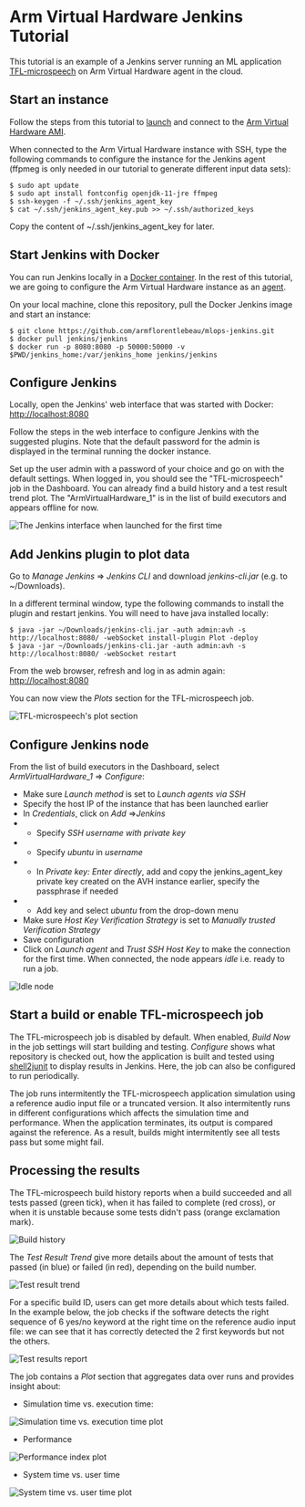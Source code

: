 # Arm Virtual Hardware Jenkins Tutorial

This tutorial is an example of a Jenkins server running an ML application [TFL-microspeech](https://github.com/ARM-software/VHT-TFLmicrospeech) on Arm Virtual Hardware agent in the cloud.

## Start an instance

Follow the steps from this tutorial to [launch](https://github.com/ARM-software/Tool-Solutions/tree/master/mlops-cloud#amilaunch) and connect to the [Arm Virtual Hardware AMI](https://github.com/ARM-software/Tool-Solutions/tree/master/mlops-cloud#console).

When connected to the Arm Virtual Hardware instance with SSH, type the following commands to configure the instance for the Jenkins agent (ffpmeg is only needed in our tutorial to generate different input data sets):

```
$ sudo apt update
$ sudo apt install fontconfig openjdk-11-jre ffmpeg
$ ssh-keygen -f ~/.ssh/jenkins_agent_key
$ cat ~/.ssh/jenkins_agent_key.pub >> ~/.ssh/authorized_keys
```

Copy the content of ~/.ssh/jenkins_agent_key for later.

## Start Jenkins with Docker

You can run Jenkins locally in a [Docker container](https://github.com/jenkinsci/docker/blob/master/README.md). In the rest of this tutorial, we are going to configure the Arm Virtual Hardware instance as an [agent](https://www.jenkins.io/doc/book/using/using-agents/).

On your local machine, clone this repository, pull the Docker Jenkins image and start an instance:

```
$ git clone https://github.com/armflorentlebeau/mlops-jenkins.git
$ docker pull jenkins/jenkins
$ docker run -p 8080:8080 -p 50000:50000 -v $PWD/jenkins_home:/var/jenkins_home jenkins/jenkins
```

## Configure Jenkins

Locally, open the Jenkins' web interface that was started with Docker: [http://localhost:8080](http://localhost:8080)

Follow the steps in the web interface to configure Jenkins with the suggested plugins. Note that the default password for the admin is displayed in the terminal running the docker instance.

Set up the user admin with a password of your choice and go on with the default settings. When logged in, you should see the "TFL-microspeech" job in the Dashboard. You can already find a build history and a test result trend plot. The "ArmVirtualHardware_1" is in the list of build executors and appears offline for now.

![The Jenkins interface when launched for the first time](img/firstlaunch.png)

## Add Jenkins plugin to plot data

Go to *Manage Jenkins* => *Jenkins CLI* and download *jenkins-cli.jar* (e.g. to ~/Downloads).

In a different terminal window, type the following commands to install the plugin and restart jenkins. You will need to have java installed locally:

```
$ java -jar ~/Downloads/jenkins-cli.jar -auth admin:avh -s http://localhost:8080/ -webSocket install-plugin Plot -deploy
$ java -jar ~/Downloads/jenkins-cli.jar -auth admin:avh -s http://localhost:8080/ -webSocket restart
```

From the web browser, refresh and log in as admin again: [http://localhost:8080](http://localhost:8080)

You can now view the *Plots* section for the TFL-microspeech job.

![TFL-microspeech's plot section](img/plotsection.png)

## Configure Jenkins node

From the list of build executors in the Dashboard, select *ArmVirtualHardware_1* => *Configure*:

- Make sure *Launch method* is set to *Launch agents via SSH*
- Specify the host IP of the instance that has been launched earlier
- In *Credentials*, click on *Add* =>*Jenkins*
- - Specify *SSH username with private key*
- - Specify _ubuntu_ in *username*
- - In *Private key: Enter directly*, add and copy the jenkins\_agent\_key private key created on the AVH instance earlier, specify the passphrase if needed
- - Add key and select *ubuntu* from the drop-down menu
- Make sure *Host Key Verification Strategy* is set to *Manually trusted Verification Strategy*
- Save configuration
- Click on *Launch agent* and *Trust SSH Host Key* to make the connection for the first time. When connected, the node appears *idle* i.e. ready to run a job.

![Idle node](img/online.png)

## Start a build or enable TFL-microspeech job

The TFL-microspeech job is disabled by default. When enabled, *Build Now* in the job settings will start building and testing. *Configure* shows what repository is checked out, how the application is built and tested using [shell2junit](https://github.com/manolo/shell2junit) to display results in Jenkins. Here, the job can also be configured to run periodically.

The job runs intermitently the TFL-microspeech application simulation using a reference audio input file or a truncated version. It also intermitently runs in different configurations which affects the simulation time and performance. When the application terminates, its output is compared against the reference. As a result, builds might intermitently see all tests pass but some might fail.

## Processing the results

The TFL-microspeech build history reports when a build succeeded and all tests passed (green tick), when it has failed to complete (red cross), or when it is unstable because some tests didn't pass (orange exclamation mark).

![Build history](img/buildhist.png)

The *Test Result Trend* give more details about the amount of tests that passed (in blue) or failed (in red), depending on the build number.

![Test result trend](img/testtrend.png)

For a specific build ID, users can get more details about which tests failed. In the example below, the job checks if the software detects the right sequence of 6 yes/no keyword at the right time on the reference audio input file: we can see that it has correctly detected the 2 first keywords but not the others.

![Test results report](img/testresults.png)

The job contains a *Plot* section that aggregates data over runs and provides insight about:

- Simulation time vs. execution time:

![Simulation time vs. execution time plot](img/plotexec.png)

- Performance

![Performance index plot](img/plotperf.png)

- System time vs. user time

![System time vs. user time plot](img/plotsys.png)






